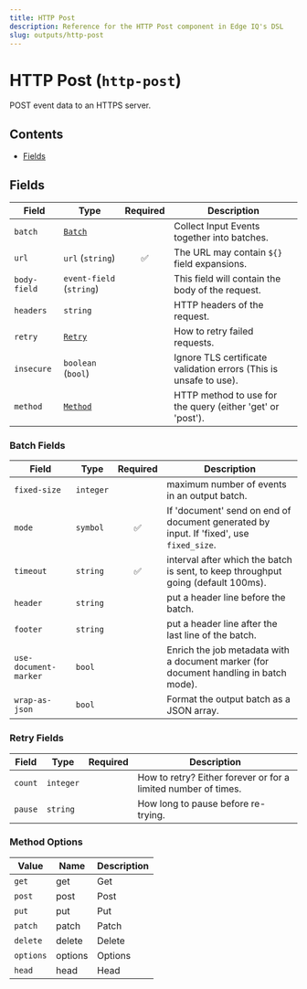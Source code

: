```yaml
---
title: HTTP Post
description: Reference for the HTTP Post component in Edge IQ's DSL
slug: outputs/http-post
---
```


# HTTP Post (`http-post`)

POST event data to an HTTPS server.


## Contents

- [Fields](#fields)




## Fields


| Field | Type | Required | Description |
|---|---|:---:|---|
| `batch` | [`Batch`](#batch-fields) |  | Collect Input Events together into batches. |
| `url` | `url` (`string`) | ✅ | The URL may contain `${}` field expansions. |
| `body-field` | `event-field` (`string`) |  | This field will contain the body of the request. |
| `headers` | `string` |  | HTTP headers of the request. |
| `retry` | [`Retry`](#retry-fields) |  | How to retry failed requests. |
| `insecure` | `boolean` (`bool`) |  | Ignore TLS certificate validation errors (This is unsafe to use). |
| `method` | [`Method`](#method-options) |  | HTTP method to use for the query (either 'get' or 'post'). |





### Batch Fields

| Field | Type | Required | Description |
|---|---|:---:|---|
| `fixed-size` | `integer` |  | maximum number of events in an output batch. |
| `mode` | `symbol` | ✅ | If 'document' send on end of document generated by input. If 'fixed', use `fixed_size`. |
| `timeout` | `string` | ✅ | interval after which the batch is sent, to keep throughput going (default 100ms). |
| `header` | `string` |  | put a header line before the batch. |
| `footer` | `string` |  | put a header line after the last line of the batch. |
| `use-document-marker` | `bool` |  | Enrich the job metadata with a document marker (for document handling in batch mode). |
| `wrap-as-json` | `bool` |  | Format the output batch as a JSON array. |



### Retry Fields

| Field | Type | Required | Description |
|---|---|:---:|---|
| `count` | `integer` |  | How to retry? Either forever or for a limited number of times. |
| `pause` | `string` |  | How long to pause before re-trying. |





### Method Options

| Value | Name | Description |
|---|---|---|
| `get` | get | Get |
| `post` | post | Post |
| `put` | put | Put |
| `patch` | patch | Patch |
| `delete` | delete | Delete |
| `options` | options | Options |
| `head` | head | Head |



